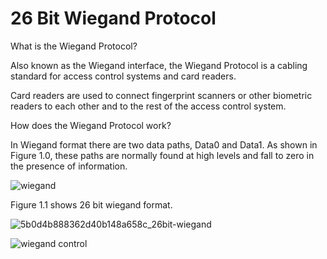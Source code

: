 # 26 Bit Wiegand Protocol

What is the Wiegand Protocol? 

Also known as the Wiegand interface, the Wiegand Protocol is a cabling standard for access control systems and card readers.

Card readers are used to connect fingerprint scanners or other biometric readers to each other and to the rest of the access control system.

How does the Wiegand Protocol work?

In Wiegand format there are two data paths, Data0 and Data1. As shown in Figure 1.0, these paths are normally found at high levels and fall to zero in the presence of information.

![wiegand](https://user-images.githubusercontent.com/10983937/47875633-1a885300-de28-11e8-9f97-8e2a65b8b202.jpg)

Figure 1.1 shows 26 bit wiegand format.

![5b0d4b888362d40b148a658c_26bit-wiegand](https://user-images.githubusercontent.com/10983937/47875561-e876f100-de27-11e8-9954-b6b192cd2ddf.png)



![wiegand control](https://user-images.githubusercontent.com/10983937/47818922-1433a180-dd6a-11e8-847e-92920cf385d7.png)
